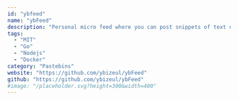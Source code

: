 ```yaml
---
id: "ybfeed"
name: "ybFeed"
description: "Personal micro feed where you can post snippets of text or images."
tags:
  - "MIT"
  - "Go"
  - "Nodejs"
  - "Docker"
category: "Pastebins"
website: "https://github.com/ybizeul/ybFeed"
github: "https://github.com/ybizeul/ybFeed"
#image: "/placeholder.svg?height=300&width=400"
---
```


